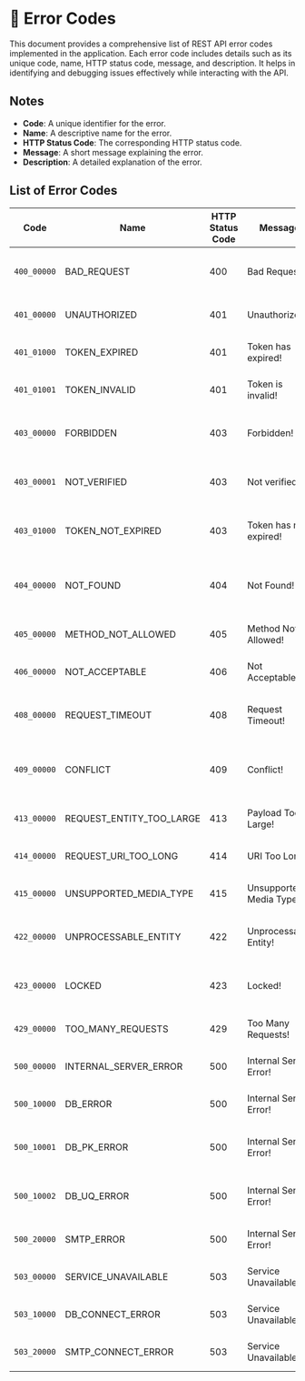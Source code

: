 # 🚨 Error Codes

This document provides a comprehensive list of REST API error codes implemented in the application. Each error code includes details such as its unique code, name, HTTP status code, message, and description. It helps in identifying and debugging issues effectively while interacting with the API.

## Notes

- **Code**: A unique identifier for the error.
- **Name**: A descriptive name for the error.
- **HTTP Status Code**: The corresponding HTTP status code.
- **Message**: A short message explaining the error.
- **Description**: A detailed explanation of the error.

## List of Error Codes

| **Code**      | **Name**                  | **HTTP Status Code** | **Message**                  | **Description**                              |
|---------------|---------------------------|-----------------------|------------------------------|----------------------------------------------|
| `400_00000`   | BAD_REQUEST               | 400                   | Bad Request!                | The server could not understand the request.|
| `401_00000`   | UNAUTHORIZED              | 401                   | Unauthorized!               | Authentication is required and has failed.  |
| `401_01000`   | TOKEN_EXPIRED             | 401                   | Token has expired!          | Authentication is required and has failed.  |
| `401_01001`   | TOKEN_INVALID             | 401                   | Token is invalid!           | Authentication is required and has failed.  |
| `403_00000`   | FORBIDDEN                 | 403                   | Forbidden!                  | The server refuses to authorize the request.|
| `403_00001`   | NOT_VERIFIED              | 403                   | Not verified!               | The server refuses to authorize the request.|
| `403_01000`   | TOKEN_NOT_EXPIRED         | 403                   | Token has not expired!      | The server refuses to authorize the request.|
| `404_00000`   | NOT_FOUND                 | 404                   | Not Found!                  | The requested resource could not be found.  |
| `405_00000`   | METHOD_NOT_ALLOWED        | 405                   | Method Not Allowed!         | The HTTP method is not allowed.             |
| `406_00000`   | NOT_ACCEPTABLE            | 406                   | Not Acceptable!             | The request is not acceptable.              |
| `408_00000`   | REQUEST_TIMEOUT           | 408                   | Request Timeout!            | The server timed out waiting for the request.|
| `409_00000`   | CONFLICT                  | 409                   | Conflict!                   | The request could not be processed due to a conflict.|
| `413_00000`   | REQUEST_ENTITY_TOO_LARGE  | 413                   | Payload Too Large!          | The request payload is too large.           |
| `414_00000`   | REQUEST_URI_TOO_LONG      | 414                   | URI Too Long!               | The requested URI is too long.              |
| `415_00000`   | UNSUPPORTED_MEDIA_TYPE    | 415                   | Unsupported Media Type!     | The request media type is unsupported.      |
| `422_00000`   | UNPROCESSABLE_ENTITY      | 422                   | Unprocessable Entity!       | The server cannot process the request.      |
| `423_00000`   | LOCKED                    | 423                   | Locked!                     | The requested resource is locked.           |
| `429_00000`   | TOO_MANY_REQUESTS         | 429                   | Too Many Requests!          | The user has sent too many requests.        |
| `500_00000`   | INTERNAL_SERVER_ERROR     | 500                   | Internal Server Error!      | A generic server error occurred.            |
| `500_10000`   | DB_ERROR                  | 500                   | Internal Server Error!      | A database error occurred.                  |
| `500_10001`   | DB_PK_ERROR               | 500                   | Internal Server Error!      | A database primary key error occurred.      |
| `500_10002`   | DB_UQ_ERROR               | 500                   | Internal Server Error!      | A database unique key error occurred.       |
| `500_20000`   | SMTP_ERROR                | 500                   | Internal Server Error!      | An SMTP-related error occurred.             |
| `503_00000`   | SERVICE_UNAVAILABLE       | 503                   | Service Unavailable!        | The server is currently unavailable.        |
| `503_10000`   | DB_CONNECT_ERROR          | 503                   | Service Unavailable!        | Failed to connect to the database.          |
| `503_20000`   | SMTP_CONNECT_ERROR        | 503                   | Service Unavailable!        | Failed to connect to the SMTP server.       |
